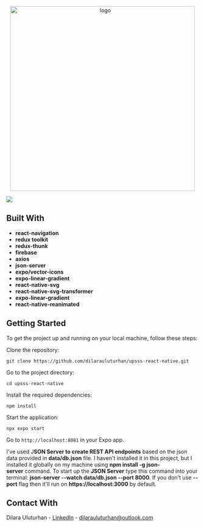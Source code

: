 <div align="center">
  <img width="485" alt="logo" src="https://github.com/user-attachments/assets/24bfb166-8394-40f4-ab41-bf6d5408fd3e">
</div>

![](https://github.com/user-attachments/assets/f8b34e99-e4aa-4f52-ba2b-bb72e13ca7c1)

## Built With
- **react-navigation**
- **redux toolkit**
- **redux-thunk**
- **firebase**
- **axios**
- **json-server**
- **expo/vector-icons**
- **expo-linear-gradient**
- **react-native-svg**
- **react-native-svg-transformer**
- **expo-linear-gradient**
- **react-native-reanimated**

## Getting Started
To get the project up and running on your local machine, follow these steps:

Clone the repository:
```
git clone https://github.com/dilarauluturhan/upsss-react-native.git
```
Go to the project directory:
```
cd upsss-react-native
```
Install the required dependencies:
```
npm install
```
Start the application:
```
npx expo start
```
Go to `http://localhost:8081` in your Expo app.

I've used J**SON Server to create REST API endpoints** based on the json data provided in **data/db.json** file. I haven't installed it in this project, but I installed it globally on my machine using **npm install -g json-server** command. To start up the **JSON Server** type this command into your terminal: **json-server --watch data/db.json --port 8000**. If you don't use **--port** flag then it'll run on **https://localhost:3000** by default.

## Contact With
Dilara Uluturhan - [LinkedIn](https://www.linkedin.com/in/dilarauluturhan/) - dilarauluturhan@outlook.com
